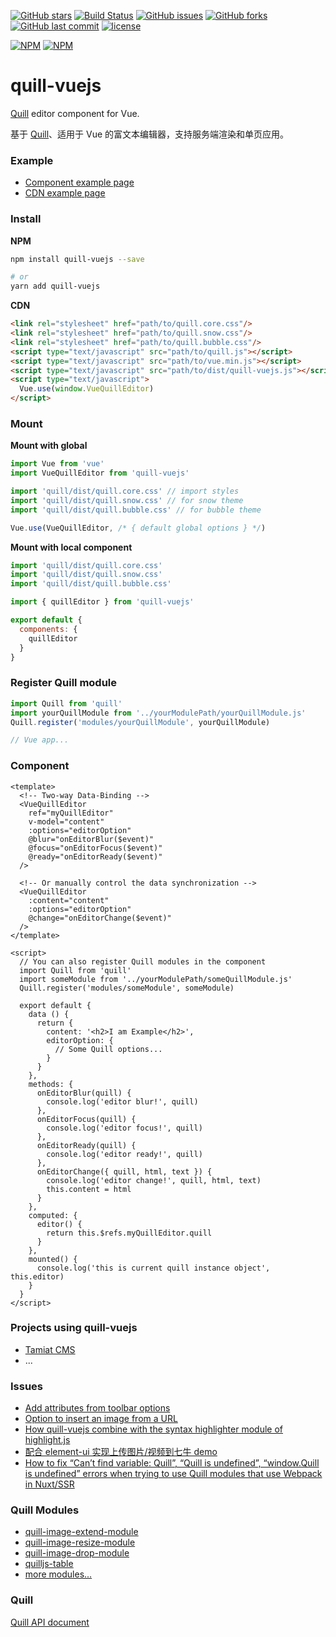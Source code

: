 [![GitHub stars](https://img.shields.io/github/stars/cg0101/quill-vuejs.svg?style=flat-square)](https://github.com/cg0101/quill-vuejs/stargazers)
[![Build Status](https://travis-ci.org/cg0101/quill-vuejs.svg?branch=master)](https://travis-ci.org/cg0101/quill-vuejs)
[![GitHub issues](https://img.shields.io/github/issues/cg0101/quill-vuejs.svg?style=flat-square)](https://github.com/cg0101/quill-vuejs/issues)
[![GitHub forks](https://img.shields.io/github/forks/cg0101/quill-vuejs.svg?style=flat-square)](https://github.com/cg0101/quill-vuejs/network)
[![GitHub last commit](https://img.shields.io/github/last-commit/google/skia.svg?style=flat-square)](https://github.com/cg0101/quill-vuejs)
[![license](https://img.shields.io/github/license/mashape/apistatus.svg?style=flat-square)](https://github.com/cg0101/quill-vuejs)

[![NPM](https://nodei.co/npm/quill-vuejs.png?downloads=true&downloadRank=true&stars=true)](https://nodei.co/npm/quill-vuejs/)
[![NPM](https://nodei.co/npm-dl/quill-vuejs.png?months=9&height=3)](https://nodei.co/npm/quill-vuejs/)


# quill-vuejs

[Quill](https://github.com/quilljs/quill) editor component for Vue.

基于 [Quill](https://github.com/quilljs/quill)、适用于 Vue 的富文本编辑器，支持服务端渲染和单页应用。


### Example

- [Component example page](https://cg0101.github.io/quill-vuejs/)
- [CDN example page](https://jsfiddle.net/surmon/fpojgkmy/)


### Install

**NPM**

``` bash
npm install quill-vuejs --save

# or
yarn add quill-vuejs
```

**CDN**

``` html
<link rel="stylesheet" href="path/to/quill.core.css"/>
<link rel="stylesheet" href="path/to/quill.snow.css"/>
<link rel="stylesheet" href="path/to/quill.bubble.css"/>
<script type="text/javascript" src="path/to/quill.js"></script>
<script type="text/javascript" src="path/to/vue.min.js"></script>
<script type="text/javascript" src="path/to/dist/quill-vuejs.js"></script>
<script type="text/javascript">
  Vue.use(window.VueQuillEditor)
</script>
```

### Mount

**Mount with global**

``` javascript
import Vue from 'vue'
import VueQuillEditor from 'quill-vuejs'

import 'quill/dist/quill.core.css' // import styles
import 'quill/dist/quill.snow.css' // for snow theme
import 'quill/dist/quill.bubble.css' // for bubble theme

Vue.use(VueQuillEditor, /* { default global options } */)
```

**Mount with local component**

```javascript
import 'quill/dist/quill.core.css'
import 'quill/dist/quill.snow.css'
import 'quill/dist/quill.bubble.css'

import { quillEditor } from 'quill-vuejs'

export default {
  components: {
    quillEditor
  }
}
```

### Register Quill module

```javascript
import Quill from 'quill'
import yourQuillModule from '../yourModulePath/yourQuillModule.js'
Quill.register('modules/yourQuillModule', yourQuillModule)

// Vue app...
```

### Component

``` vue
<template>
  <!-- Two-way Data-Binding -->
  <VueQuillEditor
    ref="myQuillEditor"
    v-model="content"
    :options="editorOption"
    @blur="onEditorBlur($event)"
    @focus="onEditorFocus($event)"
    @ready="onEditorReady($event)"
  />

  <!-- Or manually control the data synchronization -->
  <VueQuillEditor
    :content="content"
    :options="editorOption"
    @change="onEditorChange($event)"
  />
</template>

<script>
  // You can also register Quill modules in the component
  import Quill from 'quill'
  import someModule from '../yourModulePath/someQuillModule.js'
  Quill.register('modules/someModule', someModule)
  
  export default {
    data () {
      return {
        content: '<h2>I am Example</h2>',
        editorOption: {
          // Some Quill options...
        }
      }
    },
    methods: {
      onEditorBlur(quill) {
        console.log('editor blur!', quill)
      },
      onEditorFocus(quill) {
        console.log('editor focus!', quill)
      },
      onEditorReady(quill) {
        console.log('editor ready!', quill)
      },
      onEditorChange({ quill, html, text }) {
        console.log('editor change!', quill, html, text)
        this.content = html
      }
    },
    computed: {
      editor() {
        return this.$refs.myQuillEditor.quill
      }
    },
    mounted() {
      console.log('this is current quill instance object', this.editor)
    }
  }
</script>
```

### Projects using quill-vuejs
- [Tamiat CMS](https://github.com/tamiat/tamiat/)
- ...


### Issues
- [Add attributes from toolbar options](https://github.com/quilljs/quill/issues/1084)
- [Option to insert an image from a URL](https://github.com/quilljs/quill/issues/893)
- [How quill-vuejs combine with the syntax highlighter module of highlight.js](https://github.com/cg0101/quill-vuejs/issues/39)
- [配合 element-ui 实现上传图片/视频到七牛 demo](https://github.com/cg0101/quill-vuejs/issues/102)
- [How to fix “Can’t find variable: Quill”, “Quill is undefined”, “window.Quill is undefined” errors when trying to use Quill modules that use Webpack in Nuxt/SSR](https://github.com/cg0101/quill-vuejs/issues/171#issuecomment-370253411)


### Quill Modules
- [quill-image-extend-module](https://github.com/NextBoy/quill-image-extend-module)
- [quill-image-resize-module](https://github.com/kensnyder/quill-image-resize-module)
- [quill-image-drop-module](https://github.com/kensnyder/quill-image-drop-module)
- [quilljs-table](https://github.com/dost/quilljs-table)
- [more modules...](https://github.com/search?o=desc&q=quill+module&s=stars&type=Repositories&utf8=%E2%9C%93)


### Quill
[Quill API document](https://quilljs.com/docs/quickstart/)

